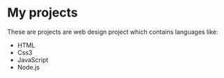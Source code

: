 # My projects
 These are projects are web design project which contains languages like:
 * HTML
 * Css3
 * JavaScript
 * Node.js
